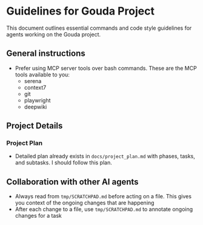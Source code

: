 # Guidelines for Gouda Project

This document outlines essential commands and code style guidelines for agents working on the Gouda project.

## General instructions

- Prefer using MCP server tools over bash commands. These are the MCP tools available to you:
  - serena
  - context7
  - git
  - playwright
  - deepwiki

## Project Details

### Project Plan

- Detailed plan already exists in `docs/project_plan.md` with phases, tasks, and subtasks. I should follow this plan.

## Collaboration with other AI agents

- Always read from `tmp/SCRATCHPAD.md` before acting on a file. This gives you context of the ongoing changes that are happening
- After each change to a file, use `tmp/SCRATCHPAD.md` to annotate ongoing changes for a task
